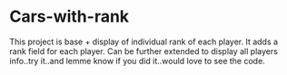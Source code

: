 # Cars-with-rank
This project is base + display of individual rank of each player. It adds a rank field for each player. Can be further extended to display all players info..try it..and lemme know if you did it..would love to see the code.
